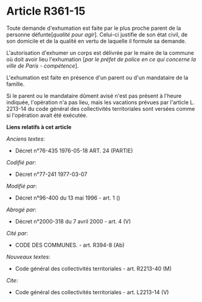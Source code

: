 # Article R361-15

Toute demande d'exhumation est faite par le plus proche parent de la personne défunte[*qualité pour agir*]. Celui-ci justifie
de son état civil, de son domicile et de la qualité en vertu de laquelle il formule sa demande.

L'autorisation d'exhumer un corps est délivrée par le maire de la commune où doit avoir lieu l'exhumation [*par le préfet de
police en ce qui concerne la ville de Paris - compétence*].

L'exhumation est faite en présence d'un parent ou d'un mandataire de la famille.

Si le parent ou le mandataire dûment avisé n'est pas présent à l'heure indiquée, l'opération n'a pas lieu, mais les vacations
prévues par l'article L. 2213-14 du code général des collectivités territoriales sont versées comme si l'opération avait été
exécutée.

**Liens relatifs à cet article**

_Anciens textes_:

  - Décret n°76-435 1976-05-18 ART. 24 (PARTIE)

_Codifié par_:

  - Décret n°77-241 1977-03-07

_Modifié par_:

  - Décret n°96-400 du 13 mai 1996 - art. 1 ()

_Abrogé par_:

  - Décret n°2000-318 du 7 avril 2000 - art. 4 (V)

_Cité par_:

  - CODE DES COMMUNES. - art. R394-8 (Ab)

_Nouveaux textes_:

  - Code général des collectivités territoriales - art. R2213-40 (M)

_Cite_:

  - Code général des collectivités territoriales - art. L2213-14 (V)
